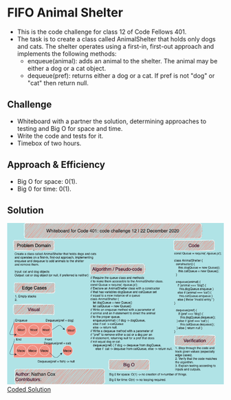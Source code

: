 # FIFO Animal Shelter

- This is the code challenge for class 12 of Code Fellows 401.
- The task is to create a class called AnimalShelter that holds only dogs and cats. The shelter operates using a first-in, first-out approach and implements the following methods:
  - enqueue(animal): adds an animal to the shelter. The animal may be either a dog or a cat object.
  - dequeue(pref): returns either a dog or a cat. If pref is not "dog" or "cat" then return null.

## Challenge

- Whiteboard with a partner the solution, determining approaches to testing and Big O for space and time.
- Write the code and tests for it.
- Timebox of two hours.

## Approach & Efficiency

- Big O for space: 0(1).
- Big 0 for time: 0(1).

## Solution

![Whiteboard](../assets/code-challenge12.png)
[Coded Solution](./fifo-animal-shelter.js)
